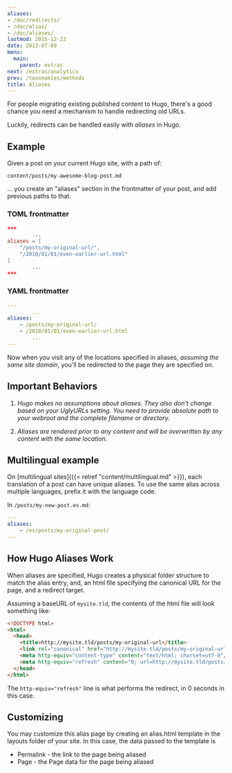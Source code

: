 ```yaml
---
aliases:
- /doc/redirects/
- /doc/alias/
- /doc/aliases/
lastmod: 2015-12-23
date: 2013-07-09
menu:
  main:
    parent: extras
next: /extras/analytics
prev: /taxonomies/methods
title: Aliases
---
```


For people migrating existing published content to Hugo, there's a good chance you need a mechanism to handle redirecting old URLs.

Luckily, redirects can be handled easily with _aliases_ in Hugo.

## Example

Given a post on your current Hugo site, with a path of:

``content/posts/my-awesome-blog-post.md``

... you create an "aliases" section in the frontmatter of your post, and add previous paths to that.

### TOML frontmatter

```toml
+++
        ...
aliases = [
    "/posts/my-original-url/",
    "/2010/01/01/even-earlier-url.html"
]
        ...
+++
```

### YAML frontmatter

```yaml
---
        ...
aliases:
    - /posts/my-original-url/
    - /2010/01/01/even-earlier-url.html
        ...
---
```

Now when you visit any of the locations specified in aliases, _assuming the same site domain_, you'll be redirected to the page they are specified on.

## Important Behaviors

1. *Hugo makes no assumptions about aliases. They also don't change based
on your UglyURLs setting. You need to provide absolute path to your webroot
and the complete filename or directory.*

2. *Aliases are rendered prior to any content and will be overwritten by
any content with the same location.*

## Multilingual example

On [multilingual sites]({{< relref "content/multilingual.md" >}}), each translation of a post can have unique aliases. To use the same alias across multiple languages, prefix it with the language code.

In `/posts/my-new-post.es.md`:

```yaml
---
aliases:
    - /es/posts/my-original-post/
---
```

## How Hugo Aliases Work

When aliases are specified, Hugo creates a physical folder structure to match the alias entry, and, an html file specifying the canonical URL for the page, and a redirect target.

Assuming a baseURL of `mysite.tld`, the contents of the html file will look something like:

```html
<!DOCTYPE html>
<html>
  <head>
    <title>http://mysite.tld/posts/my-original-url</title>
    <link rel="canonical" href="http://mysite.tld/posts/my-original-url"/>
    <meta http-equiv="content-type" content="text/html; charset=utf-8"/>
    <meta http-equiv="refresh" content="0; url=http://mysite.tld/posts/my-original-url"/>
  </head>
</html>
```

The `http-equiv="refresh"` line is what performs the redirect, in 0 seconds in this case.

## Customizing

You may customize this alias page by creating an alias.html template in the
layouts folder of your site.  In this case, the data passed to the template is

* Permalink - the link to the page being aliased
* Page - the Page data for the page being aliased
